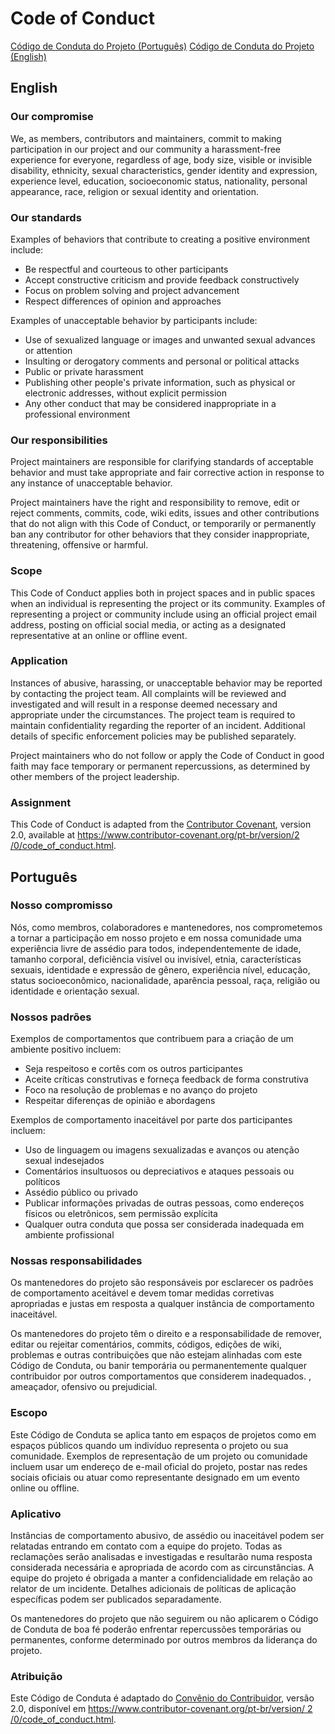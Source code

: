 # Code of Conduct

[Código de Conduta do Projeto (Português)](./CODE_OF_CONDUCT.md#Português)
[Código de Conduta do Projeto (English)](./CODE_OF_CONDUCT.md#English)

## English

### Our compromise

We, as members, contributors and maintainers, commit to making participation in our project and our community a harassment-free experience for everyone, regardless of age, body size, visible or invisible disability, ethnicity, sexual characteristics, gender identity and expression, experience level, education, socioeconomic status, nationality, personal appearance, race, religion or sexual identity and orientation.

### Our standards

Examples of behaviors that contribute to creating a positive environment include:

- Be respectful and courteous to other participants
- Accept constructive criticism and provide feedback constructively
- Focus on problem solving and project advancement
- Respect differences of opinion and approaches

Examples of unacceptable behavior by participants include:

- Use of sexualized language or images and unwanted sexual advances or attention
- Insulting or derogatory comments and personal or political attacks
- Public or private harassment
- Publishing other people's private information, such as physical or electronic addresses, without explicit permission
- Any other conduct that may be considered inappropriate in a professional environment

### Our responsibilities

Project maintainers are responsible for clarifying standards of acceptable behavior and must take appropriate and fair corrective action in response to any instance of unacceptable behavior.

Project maintainers have the right and responsibility to remove, edit or reject comments, commits, code, wiki edits, issues and other contributions that do not align with this Code of Conduct, or temporarily or permanently ban any contributor for other behaviors that they consider inappropriate, threatening, offensive or harmful.

### Scope

This Code of Conduct applies both in project spaces and in public spaces when an individual is representing the project or its community. Examples of representing a project or community include using an official project email address, posting on official social media, or acting as a designated representative at an online or offline event.

### Application

Instances of abusive, harassing, or unacceptable behavior may be reported by contacting the project team. All complaints will be reviewed and investigated and will result in a response deemed necessary and appropriate under the circumstances. The project team is required to maintain confidentiality regarding the reporter of an incident. Additional details of specific enforcement policies may be published separately.

Project maintainers who do not follow or apply the Code of Conduct in good faith may face temporary or permanent repercussions, as determined by other members of the project leadership.

### Assignment

This Code of Conduct is adapted from the [Contributor Covenant](https://www.contributor-covenant.org), version 2.0, available at [https://www.contributor-covenant.org/pt-br/version/2 /0/code_of_conduct.html](https://www.contributor-covenant.org/pt-br/version/2/0/code_of_conduct.html).

## Português

### Nosso compromisso

Nós, como membros, colaboradores e mantenedores, nos comprometemos a tornar a participação em nosso projeto e em nossa comunidade uma experiência livre de assédio para todos, independentemente de idade, tamanho corporal, deficiência visível ou invisível, etnia, características sexuais, identidade e expressão de gênero, experiência nível, educação, status socioeconômico, nacionalidade, aparência pessoal, raça, religião ou identidade e orientação sexual.

### Nossos padrões

Exemplos de comportamentos que contribuem para a criação de um ambiente positivo incluem:

- Seja respeitoso e cortês com os outros participantes
- Aceite críticas construtivas e forneça feedback de forma construtiva
- Foco na resolução de problemas e no avanço do projeto
- Respeitar diferenças de opinião e abordagens

Exemplos de comportamento inaceitável por parte dos participantes incluem:

- Uso de linguagem ou imagens sexualizadas e avanços ou atenção sexual indesejados
- Comentários insultuosos ou depreciativos e ataques pessoais ou políticos
- Assédio público ou privado
- Publicar informações privadas de outras pessoas, como endereços físicos ou eletrônicos, sem permissão explícita
- Qualquer outra conduta que possa ser considerada inadequada em ambiente profissional

### Nossas responsabilidades

Os mantenedores do projeto são responsáveis ​​por esclarecer os padrões de comportamento aceitável e devem tomar medidas corretivas apropriadas e justas em resposta a qualquer instância de comportamento inaceitável.

Os mantenedores do projeto têm o direito e a responsabilidade de remover, editar ou rejeitar comentários, commits, códigos, edições de wiki, problemas e outras contribuições que não estejam alinhadas com este Código de Conduta, ou banir temporária ou permanentemente qualquer contribuidor por outros comportamentos que considerem inadequados. , ameaçador, ofensivo ou prejudicial.

### Escopo

Este Código de Conduta se aplica tanto em espaços de projetos como em espaços públicos quando um indivíduo representa o projeto ou sua comunidade. Exemplos de representação de um projeto ou comunidade incluem usar um endereço de e-mail oficial do projeto, postar nas redes sociais oficiais ou atuar como representante designado em um evento online ou offline.

### Aplicativo

Instâncias de comportamento abusivo, de assédio ou inaceitável podem ser relatadas entrando em contato com a equipe do projeto. Todas as reclamações serão analisadas e investigadas e resultarão numa resposta considerada necessária e apropriada de acordo com as circunstâncias. A equipe do projeto é obrigada a manter a confidencialidade em relação ao relator de um incidente. Detalhes adicionais de políticas de aplicação específicas podem ser publicados separadamente.

Os mantenedores do projeto que não seguirem ou não aplicarem o Código de Conduta de boa fé poderão enfrentar repercussões temporárias ou permanentes, conforme determinado por outros membros da liderança do projeto.

### Atribuição

Este Código de Conduta é adaptado do [Convênio do Contribuidor](https://www.contributor-covenant.org), versão 2.0, disponível em [https://www.contributor-covenant.org/pt-br/version/ 2 /0/code_of_conduct.html](https://www.contributor-covenant.org/pt-br/version/2/0/code_of_conduct.html).
